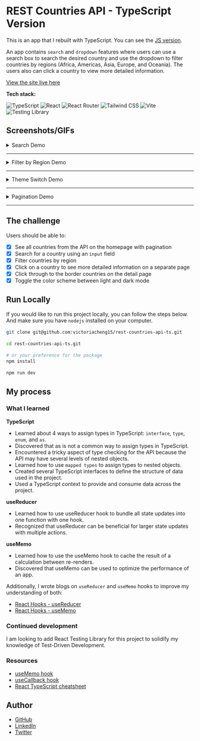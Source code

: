 # REST Countries API - TypeScript Version

This is an app that I rebuilt with TypeScript. You can see the [JS version](https://github.com/victoriacheng15/fem-rest-countries-api#readme).

An app contains `search` and `dropdown` features where users can use a search box to search the desired country and use the dropdown to filter countries by regions (Africa, Americas, Asia, Europe, and Oceania). The users also can click a country to view more detailed information.

[View the site live here](https://rest-countries-api-ts-vc.netlify.app/)

**Tech stack:**

![TypeScript](https://img.shields.io/badge/TypeScript-3178C6.svg?style=for-the-badge&logo=TypeScript&logoColor=white) ![React](https://img.shields.io/badge/React-61DAFB.svg?style=for-the-badge&logo=React&logoColor=black) ![React Router](https://img.shields.io/badge/React%20Router-CA4245.svg?style=for-the-badge&logo=React-Router&logoColor=white) ![Tailwind CSS](https://img.shields.io/badge/Tailwind%20CSS-06B6D4.svg?style=for-the-badge&logo=Tailwind-CSS&logoColor=white) ![Vite](https://img.shields.io/badge/Vite-646CFF.svg?style=for-the-badge&logo=Vite&logoColor=white) ![Testing Library](https://img.shields.io/badge/Testing%20Library-E33332.svg?style=for-the-badge&logo=Testing-Library&logoColor=white)

## Screenshots/GIFs

<details close>
<summary>Search Demo</summary>

![Search Demo](./media/search.gif)

</details>

<hr />

<details close>
<summary>Filter by Region Demo</summary>

![Filter by region Demo](./media/filter-region.gif)

</details>

<hr />

<details close>
<summary>Theme Switch Demo</summary>

![Theme Switch Demo](./media/theme-switch.gif)

</details>

<hr />

<details close>
<summary>Pagination Demo</summary>

![Pagination Demo](./media//pagination.gif)

</details>

<hr />

## The challenge

Users should be able to:

- [x] See all countries from the API on the homepage with pagination
- [x] Search for a country using an `input` field
- [x] Filter countries by region
- [x] Click on a country to see more detailed information on a separate page
- [x] Click through to the border countries on the detail page
- [x] Toggle the color scheme between light and dark mode

## Run Locally

If you would like to run this project locally, you can follow the steps below. And make sure you have `nodejs` installed on your computer.

```bash
git clone git@github.com:victoriacheng15/rest-countries-api-ts.git
```

```bash
cd rest-countries-api-ts.git
```

```bash
# or your preference for the package
npm install
```

```bash
npm run dev
```

## My process

### What I learned

**TypeScript**

- Learned about 4 ways to assign types in TypeScript: `interface`, `type`, `enum`, and `as`.
- Discovered that as is not a common way to assign types in TypeScript.
- Encountered a tricky aspect of type checking for the API because the API may have several levels of nested objects.
- Learned how to use `mapped types` to assign types to nested objects.
- Created several TypeScript interfaces to define the structure of data used in the project.
- Used a TypeScript context to provide and consume data across the project.

**useReducer**

- Learned how to use useReducer hook to bundle all state updates into one function with one hook.
- Recognized that useReducer can be beneficial for larger state updates with multiple actions.

**useMemo**

- Learned how to use the useMemo hook to cache the result of a calculation between re-renders.
- Discovered that useMemo can be used to optimize the performance of an app.

Additionally, I wrote blogs on `useReducer` and `useMemo` hooks to improve my understanding of both:

- [React Hooks - useReducer](https://victoriacheng15.vercel.app/blog/react-hooks-usereducer)
- [React Hooks - useMemo](https://victoriacheng15.vercel.app/blog/react-hooks-useMemo)

### Continued development

I am looking to add React Testing Library for this project to solidify my knowledge of Test-Driven Development.

### Resources

- [useMemo hook](https://beta.reactjs.org/apis/react/useMemo)
- [useCallback hook](https://beta.reactjs.org/apis/react/useCallback)
- [React TypeScript cheatsheet](https://react-typescript-cheatsheet.netlify.app/docs/basic/getting-started/context)

## Author

- [GitHub](https://github.com/victoriacheng15)
- [LinkedIn](https://www.linkedin.com/in/victoriacheng15/)
- [Twitter](https://twitter.com/viktoriacheng15)
